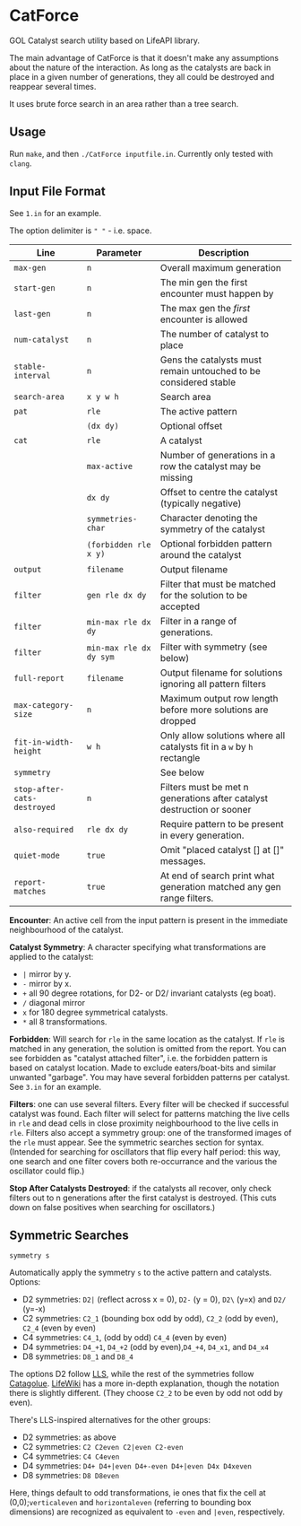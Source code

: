 # CatForce
GOL Catalyst search utility based on LifeAPI library.

The main advantage of CatForce is that it doesn't make any assumptions
about the nature of the interaction. As long as the catalysts are back
in place in a given number of generations, they all could be destroyed
and reappear several times.

It uses brute force search in an area rather than a tree search.

<!-- The torus centre is `(0, 0)` and left upper corner is `(-32, -->
<!-- -32)` and lower right corner is `(31,31)`. It has the same Y axis as -->
<!-- Golly (up is negative Y). -->

<!-- Another feature of LifeAPI preserved in CatForce is eliminating edge -->
<!-- gliders. LifeAPI is currently "listening" on the edges of the torus -->
<!-- for gliders and removes them. This feature is also true for CatForce. -->

Usage
--
Run `make`, and then `./CatForce inputfile.in`. Currently only tested with `clang`.

Input File Format
--
See `1.in` for an example.

The option delimiter is `" "` - i.e. space. 

| Line                        | Parameter                | Description                                                            |
|-----------------------------|--------------------------|------------------------------------------------------------------------|
| `max-gen`                   | `n`                      | Overall maximum generation                                             |
| `start-gen`                 | `n`                      | The min gen the first encounter must happen by                         |
| `last-gen`                  | `n`                      | The max gen the _first_ encounter is allowed                           |
| `num-catalyst`              | `n`                      | The number of catalyst to place                                        |
| `stable-interval`           | `n`                      | Gens the catalysts must remain untouched to be considered stable       |
| `search-area`               | `x y w h`                | Search area                                                            |
| `pat`                       | `rle`                    | The active pattern                                                     |
|                             | `(dx dy)`                | Optional offset                                                        |
| `cat `                      | `rle`                    | A catalyst                                                             |
|                             | `max-active`             | Number of generations in a row the catalyst may be missing             |
|                             | `dx dy`                  | Offset to centre the catalyst (typically negative)                     |
|                             | `symmetries-char`        | Character denoting the symmetry of the catalyst                        |
|                             | `(forbidden rle x y)`    | Optional forbidden pattern around the catalyst                         |
| `output`                    | `filename`               | Output filename                                                        |
| `filter`                    | `gen rle dx dy`          | Filter that must be matched for the solution to be accepted            |
| `filter`                    | `min-max rle dx dy`      | Filter in a range of generations.                                      |
| `filter`                    | `min-max rle dx dy sym`  | Filter with symmetry (see below)                                       |
| `full-report`               | `filename`               | Output filename for solutions ignoring all pattern filters             |
| `max-category-size`         | `n`                      | Maximum output row length before more solutions are dropped            |
| `fit-in-width-height`       | `w h`                    | Only allow solutions where all catalysts fit in a `w` by `h` rectangle |
| `symmetry`                  |                          | See below                                                              |
| `stop-after-cats-destroyed` | `n`                      | Filters must be met n generations after catalyst destruction or sooner |
| `also-required`             | `rle dx dy`              | Require pattern to be present in every generation.                     |
| `quiet-mode`                | `true`                   | Omit "placed catalyst [] at []" messages.                              |
| `report-matches`            | `true`                   | At end of search print what generation matched any gen range filters.  |



**Encounter**: An active cell from the input pattern is present in
the immediate neighbourhood of the catalyst.

**Catalyst Symmetry**: A character specifying what transformations are
applied to the catalyst:
- `|` mirror by y.
- `-` mirror by x.
- `+` all 90 degree rotations, for D2- or D2/ invariant catalysts (eg boat).
- `/` diagonal mirror
- `x` for 180 degree symmetrical catalysts.
- `*` all 8 transformations.

**Forbidden**: Will search for `rle` in the same location as the
catalyst. If `rle` is matched in any generation, the solution is
omitted from the report. You can see forbidden as "catalyst attached
filter", i.e. the forbidden pattern is based on catalyst location.
Made to exclude eaters/boat-bits and similar unwanted "garbage". You
may have several forbidden patterns per catalyst. See `3.in` for
an example.

**Filters**: one can use several filters. Every filter will be
checked if successful catalyst was found. Each filter will select
for patterns matching the live cells in `rle` and dead cells in close
proximity neighbourhood to the live cells in `rle`. Filters also
accept a symmetry group: one of the transformed images of the
`rle` must appear. See the symmetric searches section for syntax.
(Intended for searching for oscillators that flip every half period:
 this way, one search and one filter covers both re-occurrance
 and the various the oscillator could flip.)

**Stop After Catalysts Destroyed**: if the catalysts all recover,
only check filters out to n generations after the first
catalyst is destroyed. (This cuts down on false positives 
when searching for oscillators.)

<!-- Combining Results -->
<!-- --- -->

<!-- `combine-results yes [<survive-0> <survive-1> ...]` -->

<!-- If this feature is enabled the search will at first ignore all filters -->
<!-- and survival inputs, and will search all the possible catalysts. Then -->
<!-- it will try to combine all the found catalysts in all possible -->
<!-- combinations, and only then will filter by `survive-i` and apply the -->
<!-- filters to exclude them from the final report. -->
 
<!-- This feature will generate report as follows: -->
 
<!-- - `output.rle` - all the possible catalysts. -->
<!-- - `output.rle_Combined*.rle` - will generate all combined reports. -->
<!-- - `output.rle_Final.rle` - the final report. **This is the main output.** -->
 
<!-- Optional survival filter per "iteration" are added. Combine works as -->
<!-- follows: each time it start from the initial search results (combine -->
<!-- by default uses survive count = 1), and tries to add catalyst from -->
<!-- those results. Sometimes one could get explosion, if the interaction -->
<!-- is very potent. So filter is added to limit the combine, by surviving -->
<!-- count (if something doesn't survive with two catalyst for 5 -->
<!-- iterations, it's probably junk - so CatForce will filter it on the -->
<!-- second combine iteration and not in the end). -->
 
<!-- This allows faster and more efficient combine operation with very -->
<!-- potent conduits which otherwise would overflow the system, with many -->
<!-- useless catalysts. -->
 
<!-- **NOTE** Recommended for use only for `num-catalyst` = 1 or 2 -->

<!-- **NOTE** See 4.in file for example.  -->
 
<!-- **NOTE** CatForce will use the last `survive-i` as the default from -->
<!-- that point on. If you don't enter any numbers it will use survival -->
<!-- count 1, and will filter only when finish all possible combinations. -->

Symmetric Searches
---

`symmetry s`

Automatically apply the symmetry `s` to the active pattern and catalysts. Options:
- D2 symmetries: `D2|` (reflect across x = 0), `D2-` (y = 0), `D2\` (y=x) and `D2/` (y=-x)
- C2 symmetries: `C2_1` (bounding box odd by odd), `C2_2` (odd by even), `C2_4` (even by even)
- C4 symmetries: `C4_1`, (odd by odd) `C4_4` (even by even)
- D4 symmetries: `D4_+1`, `D4_+2` (odd by even),`D4_+4`, `D4_x1`, and `D4_x4`
- D8 symmetries: `D8_1` and `D8_4`


The options D2 follow [LLS](https://gitlab.com/OscarCunningham/logic-life-search), while the rest of the symmetries follow [Catagolue](https://catagolue.hatsya.com/census). [LifeWiki](https://conwaylife.com/wiki/Static_symmetry) has a more in-depth explanation, though the notation there is slightly
different. (They choose `C2_2` to be even by odd not odd by even).

There's LLS-inspired alternatives for the other groups: 
- D2 symmetries: as above
- C2 symmetries: `C2 C2even C2|even C2-even`
- C4 symmetries: `C4 C4even`
- D4 symmetries: `D4+ D4+|even D4+-even D4+|even D4x D4xeven`
- D8 symmetries: `D8 D8even`

Here, things default to odd transformations, ie ones that fix the cell at (0,0);`verticaleven` and `horizontaleven` (referring to bounding
box dimensions) are recognized as equivalent to `-even` and `|even`,
respectively.

